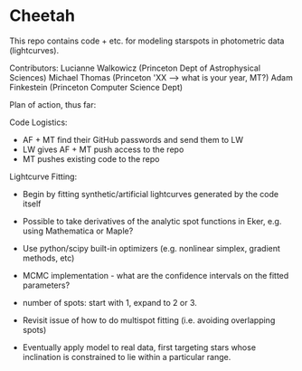 Cheetah
=======

This repo contains code + etc. for modeling starspots in photometric data (lightcurves).  

Contributors: 
Lucianne Walkowicz (Princeton Dept of Astrophysical Sciences)
Michael Thomas (Princeton 'XX --> what is your year, MT?)
Adam Finkestein (Princeton Computer Science Dept)


Plan of action, thus far:

Code Logistics:
- AF + MT find their GitHub passwords and send them to LW
- LW gives AF + MT push access to the repo
- MT pushes existing code to the repo

Lightcurve Fitting:

- Begin by fitting synthetic/artificial lightcurves generated by the code itself

- Possible to take derivatives of the analytic spot functions in Eker, e.g. using Mathematica or Maple? 

- Use python/scipy built-in optimizers (e.g. nonlinear simplex, gradient methods, etc)

- MCMC implementation - what are the confidence intervals on the fitted parameters?

- number of spots: start with 1, expand to 2 or 3. 

- Revisit issue of how to do multispot fitting (i.e. avoiding overlapping spots)

- Eventually apply model to real data, first targeting stars whose inclination is constrained to lie within a particular range. 

